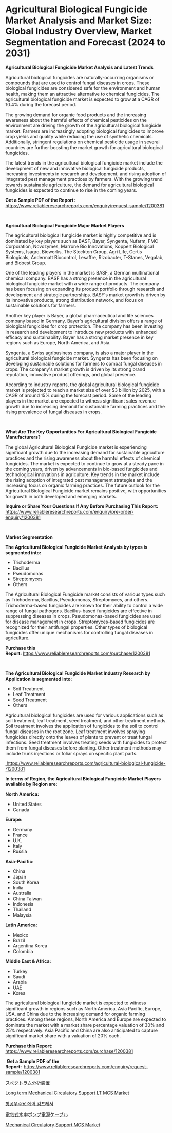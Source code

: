 <p><h1>Agricultural Biological Fungicide Market Analysis and Market Size: Global Industry Overview, Market Segmentation and Forecast (2024 to 2031)</h1></p><p><strong>Agricultural Biological Fungicide Market Analysis and Latest Trends</strong></p>
<p><p>Agricultural biological fungicides are naturally-occurring organisms or compounds that are used to control fungal diseases in crops. These biological fungicides are considered safe for the environment and human health, making them an attractive alternative to chemical fungicides. The agricultural biological fungicide market is expected to grow at a CAGR of 10.4% during the forecast period.</p><p>The growing demand for organic food products and the increasing awareness about the harmful effects of chemical pesticides on the environment are driving the growth of the agricultural biological fungicide market. Farmers are increasingly adopting biological fungicides to improve crop yields and quality while reducing the use of synthetic chemicals. Additionally, stringent regulations on chemical pesticide usage in several countries are further boosting the market growth for agricultural biological fungicides.</p><p>The latest trends in the agricultural biological fungicide market include the development of new and innovative biological fungicide products, increasing investments in research and development, and rising adoption of integrated pest management practices by farmers. With the growing trend towards sustainable agriculture, the demand for agricultural biological fungicides is expected to continue to rise in the coming years.</p></p>
<p><strong>Get a Sample PDF of the Report:&nbsp;</strong> <a href="https://www.reliableresearchreports.com/enquiry/request-sample/1200381">https://www.reliableresearchreports.com/enquiry/request-sample/1200381</a></p>
<p>&nbsp;</p>
<p><strong>Agricultural Biological Fungicide Major Market Players</strong></p>
<p><p>The agricultural biological fungicide market is highly competitive and is dominated by key players such as BASF, Bayer, Syngenta, Nufarm, FMC Corporation, Novozymes, Marrone Bio Innovations, Koppert Biological Systems, Isagro, Bioworks, The Stockton Group, Agri Life, Certis Biologicals, Andermatt Biocontrol, Lesaffre, Rizobacter, T-Stanes, Vegalab, and Biobest Group.</p><p>One of the leading players in the market is BASF, a German multinational chemical company. BASF has a strong presence in the agricultural biological fungicide market with a wide range of products. The company has been focusing on expanding its product portfolio through research and development and strategic partnerships. BASF's market growth is driven by its innovative products, strong distribution network, and focus on sustainable solutions for farmers.</p><p>Another key player is Bayer, a global pharmaceutical and life sciences company based in Germany. Bayer's agricultural division offers a range of biological fungicides for crop protection. The company has been investing in research and development to introduce new products with enhanced efficacy and sustainability. Bayer has a strong market presence in key regions such as Europe, North America, and Asia.</p><p>Syngenta, a Swiss agribusiness company, is also a major player in the agricultural biological fungicide market. Syngenta has been focusing on developing sustainable solutions for farmers to combat fungal diseases in crops. The company's market growth is driven by its strong brand reputation, innovative product offerings, and global presence.</p><p>According to industry reports, the global agricultural biological fungicide market is projected to reach a market size of over $3 billion by 2025, with a CAGR of around 15% during the forecast period. Some of the leading players in the market are expected to witness significant sales revenue growth due to increasing demand for sustainable farming practices and the rising prevalence of fungal diseases in crops.</p></p>
<p>&nbsp;</p>
<p><strong>What Are The Key Opportunities For Agricultural Biological Fungicide Manufacturers?</strong></p>
<p><p>The global Agricultural Biological Fungicide market is experiencing significant growth due to the increasing demand for sustainable agriculture practices and the rising awareness about the harmful effects of chemical fungicides. The market is expected to continue to grow at a steady pace in the coming years, driven by advancements in bio-based fungicides and technological innovations in agriculture. Key trends in the market include the rising adoption of integrated pest management strategies and the increasing focus on organic farming practices. The future outlook for the Agricultural Biological Fungicide market remains positive, with opportunities for growth in both developed and emerging markets.</p></p>
<p><strong>Inquire or Share Your Questions If Any Before Purchasing This Report:</strong> <a href="https://www.reliableresearchreports.com/enquiry/pre-order-enquiry/1200381">https://www.reliableresearchreports.com/enquiry/pre-order-enquiry/1200381</a></p>
<p>&nbsp;</p>
<p><strong>Market Segmentation</strong></p>
<p><strong>The Agricultural Biological Fungicide Market Analysis by types is segmented into:</strong></p>
<p><ul><li>Trichoderma</li><li>Bacillus</li><li>Pseudomonas</li><li>Streptomyces</li><li>Others</li></ul></p>
<p><p>The Agricultural Biological Fungicide market consists of various types such as Trichoderma, Bacillus, Pseudomonas, Streptomyces, and others. Trichoderma-based fungicides are known for their ability to control a wide range of fungal pathogens. Bacillus-based fungicides are effective in suppressing diseases in crops. Pseudomonas-based fungicides are used for disease management in crops. Streptomyces-based fungicides are recognized for their antifungal properties. Other types of biological fungicides offer unique mechanisms for controlling fungal diseases in agriculture.</p></p>
<p><strong>Purchase this Report:&nbsp;</strong><a href="https://www.reliableresearchreports.com/purchase/1200381">https://www.reliableresearchreports.com/purchase/1200381</a></p>
<p>&nbsp;</p>
<p><strong>The Agricultural Biological Fungicide Market Industry Research by Application is segmented into:</strong></p>
<p><ul><li>Soil Treatment</li><li>Leaf Treatment</li><li>Seed Treatment</li><li>Others</li></ul></p>
<p><p>Agricultural biological fungicides are used for various applications such as soil treatment, leaf treatment, seed treatment, and other treatment methods. Soil treatment involves the application of fungicides to the soil to control fungal diseases in the root zone. Leaf treatment involves spraying fungicides directly onto the leaves of plants to prevent or treat fungal infections. Seed treatment involves treating seeds with fungicides to protect them from fungal diseases before planting. Other treatment methods may include trunk injections or foliar sprays on specific plant parts.</p></p>
<p><a href="https://www.reliableresearchreports.com/agricultural-biological-fungicide-r1200381">&nbsp;https://www.reliableresearchreports.com/agricultural-biological-fungicide-r1200381</a></p>
<p><strong>In terms of Region, the Agricultural Biological Fungicide Market Players available by Region are:</strong></p>
<p>
    <p> <strong> North America: </strong>
        <ul>
            <li>United States</li>
            <li>Canada</li>
        </ul>
        </p> 
    <p> <strong> Europe: </strong>
        <ul>
            <li>Germany</li>
            <li>France</li>
            <li>U.K.</li>
            <li>Italy</li>
            <li>Russia</li>
        </ul>
        </p> 
    <p> <strong> Asia-Pacific: </strong>
        <ul>
            <li>China</li>
            <li>Japan</li>
            <li>South Korea</li>
            <li>India</li>
            <li>Australia</li>
            <li>China Taiwan</li>
            <li>Indonesia</li>
            <li>Thailand</li>
            <li>Malaysia</li>
        </ul>
        </p> 
    <p> <strong> Latin America: </strong>
        <ul>
            <li>Mexico</li>
            <li>Brazil</li>
            <li>Argentina Korea</li>
            <li>Colombia</li>
        </ul>
        </p> 
    <p> <strong> Middle East & Africa: </strong>
        <ul>
            <li>Turkey</li>
            <li>Saudi</li>
            <li>Arabia</li>
            <li>UAE</li>
            <li>Korea</li>
        </ul>
    </p>
    </p>
<p><p>The agricultural biological fungicide market is expected to witness significant growth in regions such as North America, Asia Pacific, Europe, USA, and China due to the increasing demand for organic farming practices. Among these regions, North America and Europe are expected to dominate the market with a market share percentage valuation of 30% and 25% respectively. Asia Pacific and China are also anticipated to capture significant market share with a valuation of 20% each.</p></p>
<p><strong>Purchase this Report: </strong><a href="https://www.reliableresearchreports.com/purchase/1200381">https://www.reliableresearchreports.com/purchase/1200381</a></p>
<p>&nbsp;<strong>Get a Sample PDF of the Report:&nbsp;&nbsp;</strong><a href="https://www.reliableresearchreports.com/enquiry/request-sample/1200381">https://www.reliableresearchreports.com/enquiry/request-sample/1200381</a></p>
<p><strong></strong></p>
<p><p><a href="https://github.com/laurenreichert/Market-Research-Report-List-2/blob/main/1732863119932.md">スペクトラム分析装置</a></p><p><a href="https://github.com/flwellarose/Market-Research-Report-List-1/blob/main/long-term-mechanical-circulatory-support-lt-mcs-market.md">Long term Mechanical Circulatory Support LT MCS Market</a></p><p><a href="https://github.com/AidenReinger/Market-Research-Report-List-1/blob/main/8697331112371.md">항공우주용 에어 컴프레서</a></p><p><a href="https://github.com/vtbvgl20191192/Market-Research-Report-List-2/blob/main/4711386119931.md">電気式水中ポンプ電源ケーブル</a></p><p><a href="https://github.com/AndreanneHane2023/Market-Research-Report-List-1/blob/main/mechanical-circulatory-support-mcs-market.md">Mechanical Circulatory Support MCS Market</a></p></p>